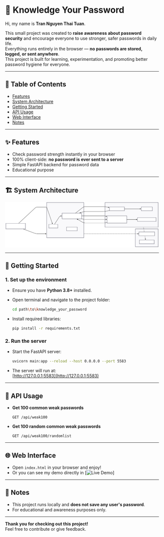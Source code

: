 # 🔐 Knowledge Your Password

Hi, my name is **Tran Nguyen Thai Tuan**.

This small project was created to **raise awareness about password security** and encourage everyone to use stronger, safer passwords in daily life.  
Everything runs entirely in the browser — **no passwords are stored, logged, or sent anywhere**.  
This project is built for learning, experimentation, and promoting better password hygiene for everyone.

---

## 📑 Table of Contents

- [Features](#features)
- [System Architecture](#system-architecture)
- [Getting Started](#getting-started)
- [API Usage](#api-usage)
- [Web Interface](#web-interface)
- [Notes](#notes)

---

## ✨ Features

- Check password strength instantly in your browser
- 100% client-side: **no password is ever sent to a server**
- Simple FastAPI backend for password data
- Educational purpose

---

## 🏗️ System Architecture

<p align="center">
  <img src="system_diagram.svg" alt="System Architecture" width="800"/>
</p>

---

## 🚀 Getting Started

### 1. Set up the environment

- Ensure you have **Python 3.8+** installed.

- Open terminal and navigate to the project folder:
  ```sh
  cd path\to\knowledge_your_password
  ```

- Install required libraries:
  ```sh
  pip install -r requirements.txt
  ```

### 2. Run the server

- Start the FastAPI server:
  ```sh
  uvicorn main:app --reload --host 0.0.0.0 --port 5583
  ```
- The server will run at:  
  [http://127.0.0.1:5583](http://127.0.0.1:5583)

---

## 📡 API Usage

- **Get 100 common weak passwords**
  ```
  GET /api/weak100
  ```

- **Get 100 random common weak passwords**
  ```
  GET /api/weak100/randomlist
  ```

---

## 🌐 Web Interface

- Open `index.html` in your browser and enjoy!
- Or you can see my demo directly in [![Live Demo](https://hatvaqua.online)]

---

## 📝 Notes

- This project runs locally and **does not save any user's password**.
- For educational and awareness purposes only.

---

**Thank you for checking out this project!**  
Feel free to contribute or give feedback.